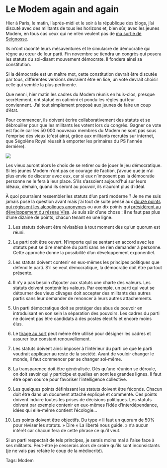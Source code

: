 # Le Modem again and again

Hier à Paris, le matin, l’après-midi et le soir à la république des blogs, j’ai discuté avec des militants de tous les horizons et, bien sûr, avec les jeunes Modem, en tous cas ceux qui ne m’en veulent pas de [ma sortie de Seignosse](http://blog.tcrouzet.com/2007/09/17/militantisme-ecole-de-mediocrite/).

Ils m’ont raconté leurs mésaventures et le simulacre de démocratie qui règne au cœur de leur parti. Fin novembre se tiendra un congrès qui posera les statuts du soi-disant mouvement démocrate. Il fondera ainsi sa constitution.

Si la démocratie est un maître mot, cette constitution devrait être discutée par tous, différentes versions devraient être en lice, un vote devrait choisir celle qui semble la plus pertinente.

Que nenni, hier matin les cadres du Modem réunis en huis-clos, presque secrètement, ont statué en catimini et pondu les règles qui leur conviennent. J’ai tout simplement proposé aux jeunes de faire un coup d’état.

Pour commencer, ils doivent écrire collaborativement des statuts et se débrouiller pour que les militants les votent lors du congrès. Gagner ce vote est facile car les 50 000 nouveaux membres du Modem ne sont pas sous l'emprise des vieux (c'est ainsi, grâce aux militants recrutés sur internet, que Ségolène Royal réussit à emporter les primaires du PS l'année dernière).

![](http://blog.tcrouzet.comhttps://tcrouzet.com/images_tc/2007/10/pacco1.jpg)

Les vieux auront alors le choix de se retirer ou de jouer le jeu démocratique. Si les jeunes Modem n’ont pas ce courage de l’action, j’avoue que je n’ai plus envie de discuter avec eux, car si eux n’imposent pas la démocratie personne ne le fera à leur place. S’ils s’assoient aujourd’hui sur leurs idéaux, demain, quand ils seront au pouvoir, ils n’auront plus d’idéal.

À quoi pourraient ressembler les statuts d’un parti moderne ? Je ne me suis jamais posé la question avant mais j’ai tout de suite pensé aux [douze points qui régissent les alcooliques anonymes](http://blog.tcrouzet.com/2007/09/14/trois-jours-au-vert/) ou aux dix points qui [présidèrent au développement du réseau Visa](http://blog.tcrouzet.com/2006/09/08/manager-par-la-connexion/). Je suis sûr d’une chose : il ne faut pas plus d’une dizaine de points, chacun tenant en une ligne.

1. Les statuts doivent être révisables à tout moment dès qu’un quorum est réuni.

2. Le parti doit être ouvert. N’importe qui se sentant en accord avec les statuts peut se dire membre du parti sans ne rien demander à personne. Cette approche donne la possibilité d’un développement exponentiel.

3. Les statuts doivent contenir en eux-mêmes les principes politiques que défend le parti. S’il se veut démocratique, la démocratie doit être partout présente.

4. Il n’y a pas besoin d’ajouter aux statuts une charte des valeurs. Les statuts doivent contenir les valeurs. Par exemple, un parti qui veut se détourner des vieux clivages doit accepter des militants des autres partis sans leur demander de renoncer à leurs autres attachements.

5. Un parti démocratique doit se protéger des abus de pouvoir en introduisant en son sein la séparation des pouvoirs. Les cadres du parti ne doivent pas être candidats à des postes électifs et encore moins élus.

6. Le [tirage au sort](http://blog.tcrouzet.com/2007/05/25/assemblee-aleatoire/) peut même être utilisé pour désigner les cadres et assurer leur constant renouvellement.

7. Les statuts doivent ainsi imposer à l’intérieur du parti ce que le parti voudrait appliquer au reste de la société. Avant de vouloir changer le monde, il faut commencer par se changer soi-même.

8. La transparence doit être généralisée. Dès qu’une réunion se déroule, on doit savoir qui y participe et quelles en sont les grandes lignes. Il faut être open source pour favoriser l’intelligence collective.

9. Les quelques points définissant les statuts doivent être féconds. Chacun doit être dans un document attaché expliqué et commenté. Ces points doivent induire toutes les prises de décisions politiques. Les statuts doivent par exemple contenir en eux-mêmes l’idée d’interdépendance, idées qui elle-même contient l’écologie…

10. Les points doivent être objectifs. Du type « Il faut un quorum de 50% pour réviser les statuts. » Dire « La liberté nous guide. » n’a aucun intérêt car chacun fera de cette phrase ce qu’il veut.

Si un parti respectait de tels principes, je serais moins mal à l'aise face à ses militants. Peut-être je cesserais alors de croire qu’ils sont inconsistants (je ne vais pas refaire le coup de la médiocrité).

Tags: Modem